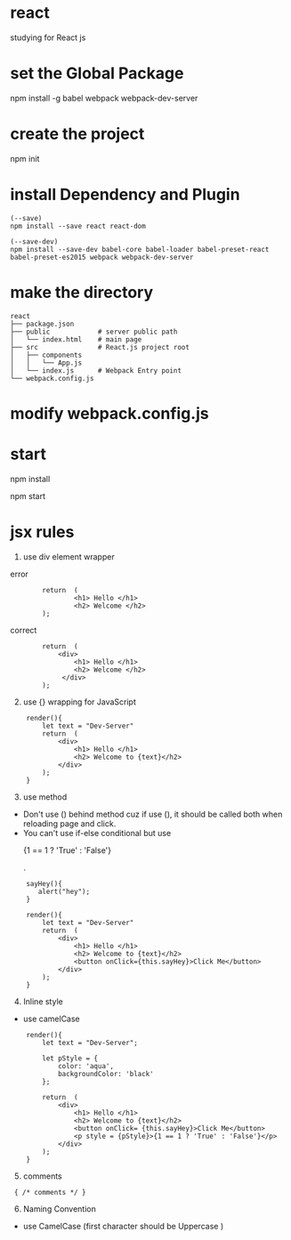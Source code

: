 # react
studying for React js

# set the Global Package

npm install -g babel webpack webpack-dev-server

# create the project

npm init

# install Dependency and Plugin

```
(--save)
npm install --save react react-dom

(--save-dev)
npm install --save-dev babel-core babel-loader babel-preset-react babel-preset-es2015 webpack webpack-dev-server
```

# make the directory 

```
react
├── package.json         
├── public            # server public path
│   └── index.html    # main page
├── src               # React.js project root
│   ├── components    
│   │   └── App.js    
│   └── index.js      # Webpack Entry point
└── webpack.config.js 
```
# modify webpack.config.js

# start

npm install

npm start

# jsx rules 

1. use div element wrapper

error
```
        return  (
                <h1> Hello </h1>
                <h2> Welcome </h2>
        );
```

correct

```
        return  (
            <div>
                <h1> Hello </h1>
                <h2> Welcome </h2>
             </div>   
        );
```

2. use {} wrapping for JavaScript
```
    render(){
        let text = "Dev-Server"
        return  (
            <div>
                <h1> Hello </h1>
                <h2> Welcome to {text}</h2>
            </div>
        );
    }
```

3. use method

- Don't use () behind method cuz if use (), it should be called both when reloading page and click.
- You can't use if-else conditional but use <p>{1 == 1 ? 'True' : 'False'}</p>. 
```
    sayHey(){
       alert("hey");
    }

    render(){
        let text = "Dev-Server"
        return  (
            <div>
                <h1> Hello </h1>
                <h2> Welcome to {text}</h2>
                <button onClick={this.sayHey}>Click Me</button>
            </div>
        );
    }
```

4. Inline style

- use camelCase 
```
    render(){
        let text = "Dev-Server";

        let pStyle = {
            color: 'aqua',
            backgroundColor: 'black'
        };

        return  (
            <div>
                <h1> Hello </h1>
                <h2> Welcome to {text}</h2>
                <button onClick= {this.sayHey}>Click Me</button>
                <p style = {pStyle}>{1 == 1 ? 'True' : 'False'}</p>
            </div>
        );
    }
```

5. comments
```
 { /* comments */ }
 ```
 
6. Naming Convention
 - use CamelCase (first character should be Uppercase )
 
 
